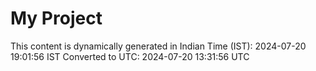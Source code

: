 # My Project

This content is dynamically generated in Indian Time (IST): 2024-07-20 19:01:56 IST
Converted to UTC: 2024-07-20 13:31:56 UTC
